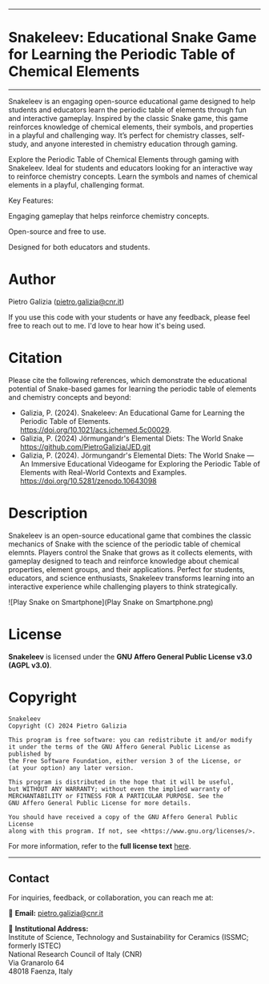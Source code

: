 *****
# Snakeleev: Educational Snake Game for Learning the Periodic Table of Chemical Elements
*****

Snakeleev is an engaging open-source educational game designed to help students and educators learn the periodic table of elements through fun and interactive gameplay. Inspired by the classic Snake game, this game reinforces knowledge of chemical elements, their symbols, and properties in a playful and challenging way. It’s perfect for chemistry classes, self-study, and anyone interested in chemistry education through gaming.

Explore the Periodic Table of Chemical Elements through gaming with Snakeleev. Ideal for students and educators looking for an interactive way to reinforce chemistry concepts. Learn the symbols and names of chemical elements in a playful, challenging format.

Key Features:

Engaging gameplay that helps reinforce chemistry concepts.

Open-source and free to use.

Designed for both educators and students.


Author
======
Pietro Galizia ([pietro.galizia@cnr.it](mailto:pietro.galizia@cnr.it))

If you use this code with your students or have any feedback, please feel free to reach out to me. I'd love to hear how it's being used.

Citation
========
Please cite the following references, which demonstrate the educational potential of Snake-based games for learning the periodic table of elements and chemistry concepts and beyond:

- Galizia, P. (2024). Snakeleev: An Educational Game for Learning the Periodic Table of Elements. https://doi.org/10.1021/acs.jchemed.5c00029.
- Galizia, P. (2024) Jörmungandr's Elemental Diets: The World Snake https://github.com/PietroGalizia/JED.git
- Galizia, P. (2024). Jörmungandr's Elemental Diets: The World Snake — An Immersive Educational Videogame for Exploring the Periodic Table of Elements with Real-World Contexts and Examples. https://doi.org/10.5281/zenodo.10643098


Description
========
Snakeleev is an open-source educational game that combines the classic mechanics of Snake with the science of the periodic table of chemical elemnts. Players control the Snake that grows as it collects elements, with gameplay designed to teach and reinforce knowledge about chemical properties, element groups, and their applications. Perfect for students, educators, and science enthusiasts, Snakeleev transforms learning into an interactive experience while challenging players to think strategically.

![Play Snake on Smartphone](Play Snake on Smartphone.png)


License
=========

**Snakeleev** is licensed under the **GNU Affero General Public License v3.0 (AGPL v3.0)**.  


Copyright
=========

    Snakeleev  
    Copyright (C) 2024 Pietro Galizia  

    This program is free software: you can redistribute it and/or modify  
    it under the terms of the GNU Affero General Public License as published by  
    the Free Software Foundation, either version 3 of the License, or  
    (at your option) any later version.  

    This program is distributed in the hope that it will be useful,  
    but WITHOUT ANY WARRANTY; without even the implied warranty of  
    MERCHANTABILITY or FITNESS FOR A PARTICULAR PURPOSE. See the  
    GNU Affero General Public License for more details.  

    You should have received a copy of the GNU Affero General Public License  
    along with this program. If not, see <https://www.gnu.org/licenses/>.

    
For more information, refer to the **full license text** [here](https://www.gnu.org/licenses/agpl-3.0.en.html).  

---

## Contact  

For inquiries, feedback, or collaboration, you can reach me at:  

📧 **Email:** [pietro.galizia@cnr.it](mailto:pietro.galizia@cnr.it)  

📍 **Institutional Address:**  
Institute of Science, Technology and Sustainability for Ceramics (ISSMC; formerly ISTEC)  
National Research Council of Italy (CNR)  
Via Granarolo 64  
48018 Faenza, Italy
